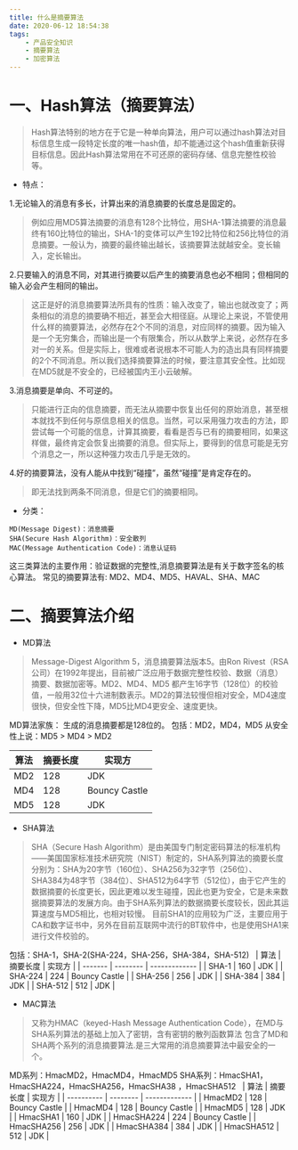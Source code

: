 ```yaml
---
title: 什么是摘要算法
date: 2020-06-12 18:54:38
tags:
    - 产品安全知识
    - 摘要算法
    - 加密算法
---
```


# 一、Hash算法（摘要算法）
>Hash算法特别的地方在于它是一种单向算法，用户可以通过hash算法对目标信息生成一段特定长度的唯一hash值，却不能通过这个hash值重新获得目标信息。因此Hash算法常用在不可还原的密码存储、信息完整性校验等。

<!--more-->

* 特点：

1.无论输入的消息有多长，计算出来的消息摘要的长度总是固定的。
>例如应用MD5算法摘要的消息有128个比特位，用SHA-1算法摘要的消息最终有160比特位的输出，SHA-1的变体可以产生192比特位和256比特位的消息摘要。一般认为，摘要的最终输出越长，该摘要算法就越安全。变长输入，定长输出。

2.只要输入的消息不同，对其进行摘要以后产生的摘要消息也必不相同；但相同的输入必会产生相同的输出。
>这正是好的消息摘要算法所具有的性质：输入改变了，输出也就改变了；两条相似的消息的摘要确不相近，甚至会大相径庭。从理论上来说，不管使用什么样的摘要算法，必然存在2个不同的消息，对应同样的摘要。因为输入是一个无穷集合，而输出是一个有限集合，所以从数学上来说，必然存在多对一的关系。但是实际上，很难或者说根本不可能人为的造出具有同样摘要的2个不同消息。所以我们选择摘要算法的时候，要注意其安全性。比如现在MD5就是不安全的，已经被国内王小云破解。

3.消息摘要是单向、不可逆的。
>只能进行正向的信息摘要，而无法从摘要中恢复出任何的原始消息，甚至根本就找不到任何与原信息相关的信息。当然，可以采用强力攻击的方法，即尝试每一个可能的信息，计算其摘要，看看是否与已有的摘要相同，如果这样做，最终肯定会恢复出摘要的消息。但实际上，要得到的信息可能是无穷个消息之一，所以这种强力攻击几乎是无效的。

4.好的摘要算法，没有人能从中找到“碰撞”，虽然“碰撞”是肯定存在的。
>即无法找到两条不同消息，但是它们的摘要相同。


* 分类：

```
MD(Message Digest)：消息摘要
SHA(Secure Hash Algorithm)：安全散列
MAC(Message Authentication Code)：消息认证码
```

这三类算法的主要作用：验证数据的完整性,消息摘要算法是有关于数字签名的核心算法。
常见的摘要算法有: MD2、MD4、MD5、HAVAL、SHA、MAC


# 二、摘要算法介绍

* MD算法

>Message-Digest Algorithm 5，消息摘要算法版本5。由Ron Rivest（RSA公司）在1992年提出，目前被广泛应用于数据完整性校验、数据（消息）摘要、数据加密等。MD2、MD4、MD5 都产生16字节（128位）的校验值，一般用32位十六进制数表示。MD2的算法较慢但相对安全，MD4速度很快，但安全性下降，MD5比MD4更安全、速度更快。

MD算法家族：
生成的消息摘要都是128位的。
包括：MD2，MD4，MD5
从安全性上说：MD5 > MD4 > MD2

| 算法 | 摘要长度 | 实现方     |
| ---- | -------- | ------------- |
| MD2  | 128      | JDK           |
| MD4  | 128      | Bouncy Castle |
| MD5  | 128      | JDK           |



* SHA算法

>SHA（Secure Hash Algorithm）是由美国专门制定密码算法的标准机构——美国国家标准技术研究院（NIST）制定的，SHA系列算法的摘要长度分别为：SHA为20字节（160位）、SHA256为32字节（256位）、 SHA384为48字节（384位）、SHA512为64字节（512位），由于它产生的数据摘要的长度更长，因此更难以发生碰撞，因此也更为安全，它是未来数据摘要算法的发展方向。由于SHA系列算法的数据摘要长度较长，因此其运算速度与MD5相比，也相对较慢。
目前SHA1的应用较为广泛，主要应用于CA和数字证书中，另外在目前互联网中流行的BT软件中，也是使用SHA1来进行文件校验的。

包括：SHA-1，SHA-2(SHA-224，SHA-256，SHA-384，SHA-512)
 
| 算法  | 摘要长度 | 实现方     |
| ------- | -------- | ------------- |
| SHA-1   | 160      | JDK           |
| SHA-224 | 224      | Bouncy Castle |
| SHA-256 | 256      | JDK           |
| SHA-384 | 384      | JDK           |
| SHA-512 | 512      | JDK           |



* MAC算法

>又称为HMAC（keyed-Hash Message Authentication Code），在MD与SHA系列算法的基础上加入了密钥，含有密钥的散列函数算法
包含了MD和SHA两个系列的消息摘要算法.是三大常用的消息摘要算法中最安全的一个。

MD系列：HmacMD2，HmacMD4，HmacMD5
SHA系列：HmacSHA1，HmacSHA224，HmacSHA256，HmacSHA38
，HmacSHA512
 
| 算法     | 摘要长度 | 实现方     |
| ---------- | -------- | ------------- |
| HmacMD2    | 128      | Bouncy Castle |
| HmacMD4    | 128      | Bouncy Castle |
| HmacMD5    | 128      | JDK           |
| HmacSHA1   | 160      | JDK           |
| HmacSHA224 | 224      | Bouncy Castle |
| HmacSHA256 | 256      | JDK           |
| HmacSHA384 | 384      | JDK           |
| HmacSHA512 | 512      | JDK           |

